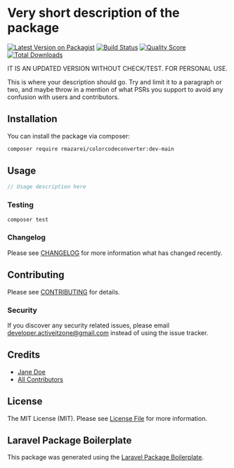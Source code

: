 # Very short description of the package

[![Latest Version on Packagist](https://img.shields.io/packagist/v/laracon21/colorcodeconverter.svg?style=flat-square)](https://packagist.org/packages/laracon21/colorcodeconverter)
[![Build Status](https://img.shields.io/travis/laracon21/colorcodeconverter/master.svg?style=flat-square)](https://travis-ci.org/laracon21/colorcodeconverter)
[![Quality Score](https://img.shields.io/scrutinizer/g/laracon21/colorcodeconverter.svg?style=flat-square)](https://scrutinizer-ci.com/g/laracon21/colorcodeconverter)
[![Total Downloads](https://img.shields.io/packagist/dt/laracon21/colorcodeconverter.svg?style=flat-square)](https://packagist.org/packages/laracon21/colorcodeconverter)

IT IS AN UPDATED VERSION WITHOUT CHECK/TEST.
FOR PERSONAL USE.

This is where your description should go. Try and limit it to a paragraph or two, and maybe throw in a mention of what PSRs you support to avoid any confusion with users and contributors.

## Installation

You can install the package via composer:

```bash
composer require rmazarei/colorcodeconverter:dev-main
```

## Usage

``` php
// Usage description here
```

### Testing

``` bash
composer test
```

### Changelog

Please see [CHANGELOG](CHANGELOG.md) for more information what has changed recently.

## Contributing

Please see [CONTRIBUTING](CONTRIBUTING.md) for details.

### Security

If you discover any security related issues, please email developer.activeitzone@gmail.com instead of using the issue tracker.

## Credits

- [Jane Doe](https://github.com/laracon21)
- [All Contributors](../../contributors)

## License

The MIT License (MIT). Please see [License File](LICENSE.md) for more information.

## Laravel Package Boilerplate

This package was generated using the [Laravel Package Boilerplate](https://laravelpackageboilerplate.com).
